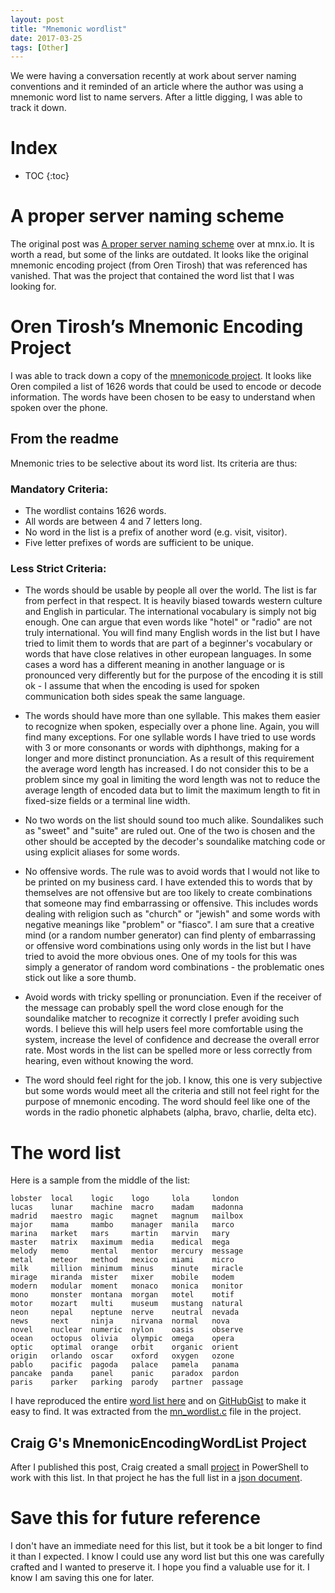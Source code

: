```yaml
---
layout: post
title: "Mnemonic wordlist"
date: 2017-03-25
tags: [Other]
---
```


We were having a conversation recently at work about server naming conventions and it reminded of an article where the author was using a mnemonic word list to name servers. After a little digging, I was able to track it down.

# Index

* TOC
{:toc}

# A proper server naming scheme

The original post was [A proper server naming scheme](http://mnx.io/blog/a-proper-server-naming-scheme/) over at mnx.io. It is worth a read, but some of the links are outdated. It looks like the original mnemonic encoding project (from Oren Tirosh) that was referenced has vanished. That was the project that contained the word list that I was looking for.

# Oren Tirosh’s Mnemonic Encoding Project

I was able to track down a copy of the [mnemonicode project](https://github.com/singpolyma/mnemonicode). It looks like Oren compiled a list of 1626 words that could be used to encode or decode information. The words have been chosen to be easy to understand when spoken over the phone.

## From the readme

Mnemonic tries to be selective about its word list. Its criteria are thus:

### Mandatory Criteria:

 - The wordlist contains 1626 words.
 - All words are between 4 and 7 letters long.
 - No word in the list is a prefix of another word (e.g. visit,
   visitor).
 - Five letter prefixes of words are sufficient to be unique. 

### Less Strict Criteria:

  - The words should be usable by people all over the world. The list
    is far from perfect in that respect. It is heavily biased towards
    western culture and English in particular. The international
    vocabulary is simply not big enough. One can argue that even words
    like "hotel" or "radio" are not truly international. You will find
    many English words in the list but I have tried to limit them to
    words that are part of a beginner's vocabulary or words that have
    close relatives in other european languages. In some cases a word
    has a different meaning in another language or is pronounced very
    differently but for the purpose of the encoding it is still ok - I
    assume that when the encoding is used for spoken communication
    both sides speak the same language.

  - The words should have more than one syllable. This makes them
    easier to recognize when spoken, especially over a phone
    line. Again, you will find many exceptions. For one syllable words
    I have tried to use words with 3 or more consonants or words with
    diphthongs, making for a longer and more distinct
    pronunciation. As a result of this requirement the average word
    length has increased. I do not consider this to be a problem since
    my goal in limiting the word length was not to reduce the average
    length of encoded data but to limit the maximum length to fit in
    fixed-size fields or a terminal line width.

  - No two words on the list should sound too much alike. Soundalikes
    such as "sweet" and "suite" are ruled out. One of the two is
    chosen and the other should be accepted by the decoder's
    soundalike matching code or using explicit aliases for some words.

  - No offensive words. The rule was to avoid words that I would not
    like to be printed on my business card. I have extended this to
    words that by themselves are not offensive but are too likely to
    create combinations that someone may find embarrassing or
    offensive. This includes words dealing with religion such as
    "church" or "jewish" and some words with negative meanings like
    "problem" or "fiasco". I am sure that a creative mind (or a random
    number generator) can find plenty of embarrassing or offensive word
    combinations using only words in the list but I have tried to
    avoid the more obvious ones. One of my tools for this was simply a
    generator of random word combinations - the problematic ones stick
    out like a sore thumb.

  - Avoid words with tricky spelling or pronunciation. Even if the
    receiver of the message can probably spell the word close enough
    for the soundalike matcher to recognize it correctly I prefer
    avoiding such words. I believe this will help users feel more
    comfortable using the system, increase the level of confidence and
    decrease the overall error rate. Most words in the list can be
    spelled more or less correctly from hearing, even without knowing
    the word.

  - The word should feel right for the job. I know, this one is very
    subjective but some words would meet all the criteria and still
    not feel right for the purpose of mnemonic encoding. The word
    should feel like one of the words in the radio phonetic alphabets
    (alpha, bravo, charlie, delta etc).


# The word list

Here is a sample from the middle of the list:

    lobster  local    logic    logo     lola     london   
    lucas    lunar    machine  macro    madam    madonna  
    madrid   maestro  magic    magnet   magnum   mailbox  
    major    mama     mambo    manager  manila   marco    
    marina   market   mars     martin   marvin   mary     
    master   matrix   maximum  media    medical  mega     
    melody   memo     mental   mentor   mercury  message  
    metal    meteor   method   mexico   miami    micro    
    milk     million  minimum  minus    minute   miracle  
    mirage   miranda  mister   mixer    mobile   modem    
    modern   modular  moment   monaco   monica   monitor  
    mono     monster  montana  morgan   motel    motif    
    motor    mozart   multi    museum   mustang  natural  
    neon     nepal    neptune  nerve    neutral  nevada   
    news     next     ninja    nirvana  normal   nova     
    novel    nuclear  numeric  nylon    oasis    observe  
    ocean    octopus  olivia   olympic  omega    opera    
    optic    optimal  orange   orbit    organic  orient   
    origin   orlando  oscar    oxford   oxygen   ozone    
    pablo    pacific  pagoda   palace   pamela   panama   
    pancake  panda    panel    panic    paradox  pardon   
    paris    parker   parking  parody   partner  passage  

I have reproduced the entire [word list here](\public\mnemonicwordlist.txt) and on [GitHubGist](https://gist.github.com/KevinMarquette/343c2436d24539cc5eabacbfd98ab754) to make it easy to find. It was extracted from the [mn_wordlist.c](https://github.com/singpolyma/mnemonicode/blob/master/mn_wordlist.c) file in the project.

## Craig G's MnemonicEncodingWordList Project

After I published this post, Craig created a small [project](https://github.com/chelnak/MnemonicEncodingWordList) in PowerShell to work with this list. In that project he has the full list in a [json document](https://github.com/chelnak/MnemonicEncodingWordList/blob/master/mnemonics.json).

# Save this for future reference

I don't have an immediate need for this list, but it took be a bit longer to find it than I expected. I know I could use any word list but this one was carefully crafted and I wanted to preserve it. I hope you find a valuable use for it. I know I am saving this one for later.
